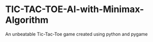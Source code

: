 # TIC-TAC-TOE-AI-with-Minimax-Algorithm
An unbeatable Tic-Tac-Toe game created using python and pygame
